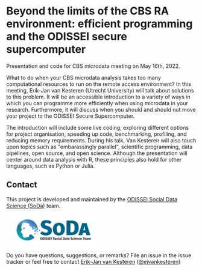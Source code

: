 # Beyond the limits of the CBS RA environment: efficient programming and the ODISSEI secure supercomputer

Presentation and code for CBS microdata meeting on May 16th, 2022.

What to do when your CBS microdata analysis takes too many computational resources to run on the remote access environment? In this meeting, Erik-Jan van Kesteren (Utrecht University) will talk about solutions to this problem. It will be an accessible introduction to a variety of ways in which you can programme more efficiently when using microdata in your research. Furthermore, it will discuss when you should and should not move your project to the ODISSEI Secure Supercomputer. 

The introduction will include some live coding, exploring different options for project organisation, speeding up code, benchmarking, profiling, and reducing memory requirements. During his talk, Van Kesteren will also touch upon topics such as "embarassingly parallel", scientific programming, data pipelines, open source, and open science. Although the presentation will center around data analysis with R, these principles also hold for other languages, such as Python or Julia.


## Contact

This project is developed and maintained by the [ODISSEI Social Data
Science (SoDa)](https://odissei-data.nl/nl/soda/) team.

<img src="word_colour-l.png" alt="SoDa logo" width="250px"/>

Do you have questions, suggestions, or remarks? File an issue in the
issue tracker or feel free to contact [Erik-Jan van
Kesteren](https://github.com/vankesteren)
([@ejvankesteren](https://twitter.com/ejvankesteren))
